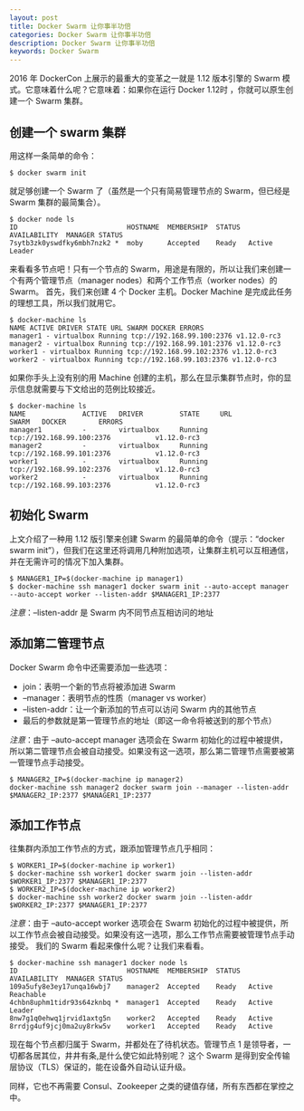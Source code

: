 ```yaml
---
layout: post
title: Docker Swarm 让你事半功倍
categories: Docker Swarm 让你事半功倍
description: Docker Swarm 让你事半功倍
keywords: Docker Swarm
---
```



2016 年 DockerCon 上展示的最重大的变革之一就是 1.12 版本引擎的 Swarm 模式。它意味着什么呢？它意味着：如果你在运行 Docker 1.12时 ，你就可以原生创建一个 Swarm 集群。

## 创建一个 swarm 集群
用这样一条简单的命令：
```  
$ docker swarm init  
```
就足够创建一个 Swarm 了（虽然是一个只有简易管理节点的 Swarm，但已经是 Swarm 集群的最简集合）。  
```
$ docker node ls
ID                           HOSTNAME  MEMBERSHIP  STATUS  AVAILABILITY  MANAGER STATUS
7sytb3zk0yswdfky6mbh7nzk2 *  moby      Accepted    Ready   Active        Leader
```
来看看多节点吧！只有一个节点的 Swarm，用途是有限的，所以让我们来创建一个有两个管理节点（manager nodes）和两个工作节点（worker nodes）的 Swarm。 首先，我们来创建 4 个 Docker 主机。Docker Machine 是完成此任务的理想工具，所以我们就用它。
```
$ docker-machine ls
NAME ACTIVE DRIVER STATE URL SWARM DOCKER ERRORS
manager1 - virtualbox Running tcp://192.168.99.100:2376 v1.12.0-rc3
manager2 - virtualbox Running tcp://192.168.99.101:2376 v1.12.0-rc3
worker1 - virtualbox Running tcp://192.168.99.102:2376 v1.12.0-rc3
worker2 - virtualbox Running tcp://192.168.99.103:2376 v1.12.0-rc3
```
如果你手头上没有别的用 Machine 创建的主机，那么在显示集群节点时，你的显示信息就需要与下文给出的范例比较接近。
```
$ docker-machine ls
NAME              ACTIVE   DRIVER         STATE     URL                         SWARM   DOCKER        ERRORS
manager1          -        virtualbox     Running   tcp://192.168.99.100:2376           v1.12.0-rc3
manager2          -        virtualbox     Running   tcp://192.168.99.101:2376           v1.12.0-rc3
worker1           -        virtualbox     Running   tcp://192.168.99.102:2376           v1.12.0-rc3
worker2           -        virtualbox     Running   tcp://192.168.99.103:2376           v1.12.0-rc3
```

## 初始化 Swarm
上文介绍了一种用 1.12 版引擎来创建 Swarm 的最简单的命令（提示：“docker swarm init”），但我们在这里还将调用几种附加选项，让集群主机可以互相通信，并在无需许可的情况下加入集群。
```
$ MANAGER1_IP=$(docker-machine ip manager1)
$ docker-machine ssh manager1 docker swarm init --auto-accept manager --auto-accept worker --listen-addr $MANAGER1_IP:2377
```
*注意*：–listen-addr 是 Swarm 内不同节点互相访问的地址

## 添加第二管理节点
Docker Swarm 命令中还需要添加一些选项：
* join：表明一个新的节点将被添加进 Swarm
* –manager：表明节点的性质（manager vs worker）
* –listen-addr：让一个新添加的节点可以访问 Swarm 内的其他节点
* 最后的参数就是第一管理节点的地址（即这一命令将被送到的那个节点）

*注意*：由于 –auto-accept manager 选项会在 Swarm 初始化的过程中被提供，所以第二管理节点会被自动接受。如果没有这一选项，那么第二管理节点需要被第一管理节点手动接受。
```
$ MANAGER2_IP=$(docker-machine ip manager2)
docker-machine ssh manager2 docker swarm join --manager --listen-addr $MANAGER2_IP:2377 $MANAGER1_IP:2377
```

## 添加工作节点
往集群内添加工作节点的方式，跟添加管理节点几乎相同：
```
$ WORKER1_IP=$(docker-machine ip worker1)
$ docker-machine ssh worker1 docker swarm join --listen-addr $WORKER1_IP:2377 $MANAGER1_IP:2377
$ WORKER2_IP=$(docker-machine ip worker2)
$ docker-machine ssh worker2 docker swarm join --listen-addr $WORKER2_IP:2377 $MANAGER1_IP:2377
```
*注意*：由于 –auto-accept worker 选项会在 Swarm 初始化的过程中被提供，所以工作节点会被自动接受。如果没有这一选项，那么工作节点需要被管理节点手动接受。
我们的 Swarm 看起来像什么呢？让我们来看看。
```
$ docker-machine ssh manager1 docker node ls
ID                           HOSTNAME  MEMBERSHIP  STATUS  AVAILABILITY  MANAGER STATUS
109a5ufy8e3ey17unqa16wbj7    manager2  Accepted    Ready   Active        Reachable
4chbn8uphm1tidr93s64zknbq *  manager1  Accepted    Ready   Active        Leader
8nw7g1q0ehwq1jrvid1axtg5n    worker2   Accepted    Ready   Active
8rrdjg4uf9jcj0ma2uy8rkw5v    worker1   Accepted    Ready   Active
```
现在每个节点都归属于 Swarm，并都处在了待机状态。管理节点 1 是领导者，一切都各居其位，井井有条,是什么使它如此特别呢？
这个 Swarm 是得到安全传输层协议（TLS）保证的，能在设备外自动认证升级。

同样，它也不再需要 Consul、Zookeeper 之类的键值存储，所有东西都在掌控之中。
